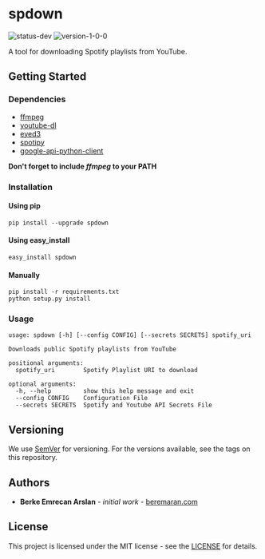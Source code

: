 # spdown
![status-dev](https://img.shields.io/badge/status-dev-yellow.svg)
![version-1-0-0](https://img.shields.io/badge/version-1.0.0-blue.svg)

A tool for downloading Spotify playlists from YouTube.

## Getting Started

### Dependencies
 * [ffmpeg](https://www.ffmpeg.org/)
 * [youtube-dl](https://github.com/rg3/youtube-dl)
 * [eyed3](https://github.com/nicfit/eyeD3)
 * [spotipy](https://github.com/plamere/spotipy)
 * [google-api-python-client](https://github.com/google/google-api-python-client)

__Don't forget to include _ffmpeg_ to your PATH__

### Installation

#### Using pip

    pip install --upgrade spdown

#### Using easy_install

    easy_install spdown

#### Manually

    pip install -r requirements.txt
    python setup.py install

### Usage

    usage: spdown [-h] [--config CONFIG] [--secrets SECRETS] spotify_uri

    Downloads public Spotify playlists from YouTube
    
    positional arguments:
      spotify_uri        Spotify Playlist URI to download
    
    optional arguments:
      -h, --help         show this help message and exit
      --config CONFIG    Configuration File
      --secrets SECRETS  Spotify and Youtube API Secrets File

## Versioning
We use [SemVer](http://semver.org) for versioning. For the versions available, see the
tags on this repository.

## Authors
 * __Berke Emrecan Arslan__ - _initial work_ - [beremaran.com](https://beremaran.com)
 
## License
This project is licensed under the MIT license - see the [LICENSE](LICENSE) for details.